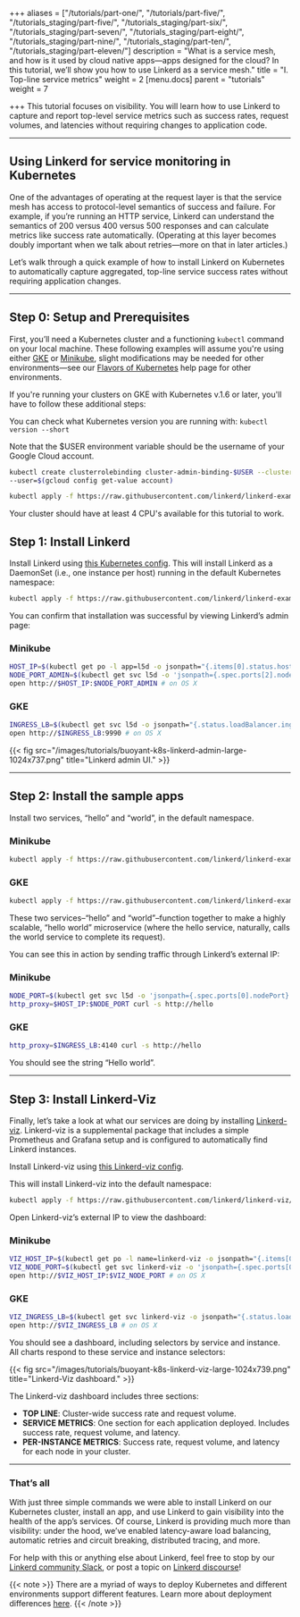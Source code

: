 +++
aliases = ["/tutorials/part-one/", "/tutorials/part-five/", "/tutorials_staging/part-five/", "/tutorials_staging/part-six/", "/tutorials_staging/part-seven/", "/tutorials_staging/part-eight/", "/tutorials_staging/part-nine/", "/tutorials_staging/part-ten/", "/tutorials_staging/part-eleven/"]
description = "What is a service mesh, and how is it used by cloud native apps—apps designed for the cloud? In this tutorial, we’ll show you how to use Linkerd as a service mesh."
title = "I. Top-line service metrics"
weight = 2
[menu.docs]
parent = "tutorials"
weight = 7

+++
This tutorial focuses on visibility. You will learn how to use Linkerd to capture
and report top-level service metrics such as success rates, request volumes, and
latencies without requiring changes to application code.

---

## Using Linkerd for service monitoring in Kubernetes

One of the advantages of operating at the request layer is that the service mesh
has access to protocol-level semantics of success and failure. For example, if
you’re running an HTTP service, Linkerd can understand the semantics of 200
versus 400 versus 500 responses and can calculate metrics like success rate
automatically. (Operating at this layer becomes doubly important when we talk
about retries—more on that in later articles.)

Let’s walk through a quick example of how to install Linkerd on Kubernetes to
automatically capture aggregated, top-line service success rates without
requiring application changes.

---

## Step 0: Setup and Prerequisites

First, you’ll need a Kubernetes cluster and a functioning `kubectl` command on
your local machine. These following examples will assume you're using either
[GKE](https://cloud.google.com/kubernetes-engine/docs/how-to/creating-a-container-cluster)
or [Minikube](https://kubernetes.io/docs/tasks/tools/install-minikube/),
slight modifications may be needed for other environments—see our
[Flavors of Kubernetes](https://discourse.linkerd.io/t/flavors-of-kubernetes/53)
help page for other environments.

If you're running your clusters on GKE with Kubernetes v.1.6 or later, you'll
have to follow these additional steps:

You can check what Kubernetes version you are running with:
`kubectl version --short`

Note that the $USER environment variable should be the username of your Google
Cloud account.

```bash
kubectl create clusterrolebinding cluster-admin-binding-$USER --clusterrole=cluster-admin
--user=$(gcloud config get-value account)

kubectl apply -f https://raw.githubusercontent.com/linkerd/linkerd-examples/master/k8s-daemonset/k8s/linkerd-rbac.yml
```

Your cluster should have at least 4 CPU's available for this tutorial to work.

## Step 1: Install Linkerd

Install Linkerd using [this Kubernetes config](https://raw.githubusercontent.com/linkerd/linkerd-examples/master/k8s-daemonset/k8s/linkerd.yml).
This will install Linkerd as a DaemonSet (i.e., one instance per host) running
in the default Kubernetes namespace:

```bash
kubectl apply -f https://raw.githubusercontent.com/linkerd/linkerd-examples/master/k8s-daemonset/k8s/linkerd.yml
```

You can confirm that installation was successful by viewing Linkerd’s admin page:

### Minikube

```bash
HOST_IP=$(kubectl get po -l app=l5d -o jsonpath="{.items[0].status.hostIP}")
NODE_PORT_ADMIN=$(kubectl get svc l5d -o 'jsonpath={.spec.ports[2].nodePort}')
open http://$HOST_IP:$NODE_PORT_ADMIN # on OS X
```

### GKE

```bash
INGRESS_LB=$(kubectl get svc l5d -o jsonpath="{.status.loadBalancer.ingress[0].*}")
open http://$INGRESS_LB:9990 # on OS X
```

{{< fig src="/images/tutorials/buoyant-k8s-linkerd-admin-large-1024x737.png"
    title="Linkerd admin UI." >}}

---

## Step 2: Install the sample apps

Install two services, “hello” and “world”, in the default namespace.

### Minikube

```bash
kubectl apply -f https://raw.githubusercontent.com/linkerd/linkerd-examples/master/k8s-daemonset/k8s/hello-world-legacy.yml
```

### GKE

```bash
kubectl apply -f https://raw.githubusercontent.com/linkerd/linkerd-examples/master/k8s-daemonset/k8s/hello-world.yml
```

These two services–“hello” and “world”–function together to make a highly scalable,
“hello world” microservice (where the hello service, naturally, calls the world
service to complete its request).

You can see this in action by sending traffic through Linkerd’s external IP:

### Minikube

```bash
NODE_PORT=$(kubectl get svc l5d -o 'jsonpath={.spec.ports[0].nodePort}')
http_proxy=$HOST_IP:$NODE_PORT curl -s http://hello
```

### GKE

```bash
http_proxy=$INGRESS_LB:4140 curl -s http://hello
```

You should see the string “Hello world”.

---

## Step 3: Install Linkerd-Viz

Finally, let’s take a look at what our services are doing by installing
[Linkerd-viz](https://github.com/linkerd/linkerd-viz). Linkerd-viz is a
supplemental package that includes a simple Prometheus and Grafana setup and
is configured to automatically find Linkerd instances.

Install Linkerd-viz using
[this Linkerd-viz config](https://raw.githubusercontent.com/linkerd/linkerd-viz/main/k8s/linkerd-viz.yml).

This will install Linkerd-viz into the default namespace:

```bash
kubectl apply -f https://raw.githubusercontent.com/linkerd/linkerd-viz/main/k8s/linkerd-viz.yml
```

Open Linkerd-viz’s external IP to view the dashboard:

### Minikube

```bash
VIZ_HOST_IP=$(kubectl get po -l name=linkerd-viz -o jsonpath="{.items[0].status.hostIP}")
VIZ_NODE_PORT=$(kubectl get svc linkerd-viz -o 'jsonpath={.spec.ports[0].nodePort}')
open http://$VIZ_HOST_IP:$VIZ_NODE_PORT # on OS X
```

### GKE

```bash
VIZ_INGRESS_LB=$(kubectl get svc linkerd-viz -o jsonpath="{.status.loadBalancer.ingress[0].*}")
open http://$VIZ_INGRESS_LB # on OS X
```

You should see a dashboard, including selectors by service and instance. All
charts respond to these service and instance selectors:

{{< fig src="/images/tutorials/buoyant-k8s-linkerd-viz-large-1024x739.png"
    title="Linkerd-Viz dashboard." >}}

The Linkerd-viz dashboard includes three sections:

- **TOP LINE**: Cluster-wide success rate and request volume.
- **SERVICE METRICS**: One section for each application deployed. Includes success
rate, request volume, and latency.
- **PER-INSTANCE METRICS**: Success rate, request volume, and latency for each
node in your cluster.

---

### That’s all

With just three simple commands we were able to install Linkerd on our Kubernetes
cluster, install an app, and use Linkerd to gain visibility into the health of
the app’s services. Of course, Linkerd is providing much more than visibility:
under the hood, we’ve enabled latency-aware load balancing, automatic retries
and circuit breaking, distributed tracing, and more.

For help with this or anything else about Linkerd, feel free to stop by our
[Linkerd community Slack](http://slack.linkerd.io/), or post a topic on
[Linkerd discourse](https://discourse.linkerd.io/)!

{{< note >}}
There are a myriad of ways to deploy Kubernetes and different
environments support different features. Learn more about deployment differences
[here](https://discourse.linkerd.io/t/flavors-of-kubernetes).
{{< /note >}}
